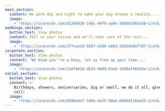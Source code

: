 ```yaml
---
main_section:
  content: We work day and night to make your day dreams a reality....
  image:
    - 'https://ucarecdn.com/d1264939-140c-49f9-ae0e-5680619b5a30~1/nth/0/'
weddings_section:
  button_text: View photos
  content: Tell us your vision and we'll take care of the rest...
  image:
    - 'https://ucarecdn.com/3f7cee19-5b67-4200-a683-2b9bda8bf787~1/nth/0/'
corporate_section:
  button_text: View photos
  content: 'We know you''re a busy, let us free up your time...'
  image:
    - 'https://ucarecdn.com/2a8f601d-db24-40d9-93eb-1036af46d58a~1/nth/0/'
social_section:
  button_text: View photos
  content: >-
    Birthdays, showers, anniversaries, big or small, we do it all, give us a
    call!
  image:
    - 'https://ucarecdn.com/8508a4ef-1dde-4a75-90ae-6666d118ae25~1/nth/0/'
---
```


